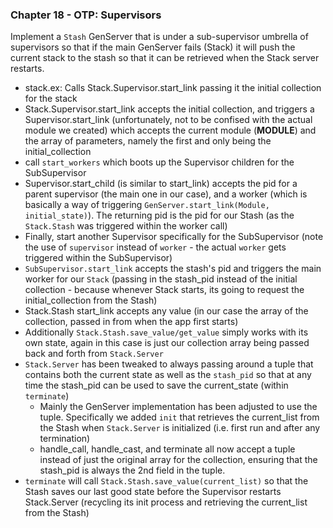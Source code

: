 ### Chapter 18 - OTP: Supervisors

Implement a `Stash` GenServer that is under a sub-supervisor umbrella of supervisors so that if the main GenServer fails (Stack) it will push the current stack to the stash so that it can be retrieved when the Stack server restarts.

* stack.ex: Calls Stack.Supervisor.start_link passing it the initial collection for the stack
* Stack.Supervisor.start_link accepts the initial collection, and triggers a Supervisor.start_link (unfortunately, not to be confised with the actual module we created) which accepts the current module (__MODULE__) and the array of parameters, namely the first and only being the initial_collection
* call `start_workers` which boots up the Supervisor children for the SubSupervisor
* Supervisor.start_child (is similar to start_link) accepts the pid for a parent supervisor (the main one in our case), and a worker (which is basically a way of triggering `GenServer.start_link(Module, initial_state)`).  The returning pid is the pid for our Stash (as the `Stack.Stash` was triggered within the worker call)
* Finally, start another Supervisor specifically for the SubSupervisor (note the use of `supervisor` instead of `worker` - the actual `worker` gets triggered within the SubSupervisor)
* `SubSupervisor.start_link` accepts the stash's pid and triggers the main worker for our `Stack` (passing in the stash_pid instead of the initial collection - because whenever Stack starts, its going to request the initial_collection from the Stash)
* Stack.Stash start_link accepts any value (in our case the array of the collection, passed in from when the app first starts)
* Additionally `Stack.Stash.save_value/get_value` simply works with its own state, again in this case is just our collection array being passed back and forth from `Stack.Server`
* `Stack.Server` has been tweaked to always passing around a tuple that contains both the current state as well as the `stash_pid` so that at any time the stash_pid can be used to save the current_state (within `terminate`)
  * Mainly the GenServer implementation has been adjusted to use the tuple.  Specifically we added `init` that retrieves the current_list from the Stash when `Stack.Server` is initialized (i.e. first run and after any termination)
  * handle_call, handle_cast, and terminate all now accept a tuple instead of just the original array for the collection, ensuring that the stash_pid is always the 2nd field in the tuple.
* `terminate` will call `Stack.Stash.save_value(current_list)` so that the Stash saves our last good state before the Supervisor restarts Stack.Server (recycling its init process and retrieving the current_list from the Stash)

